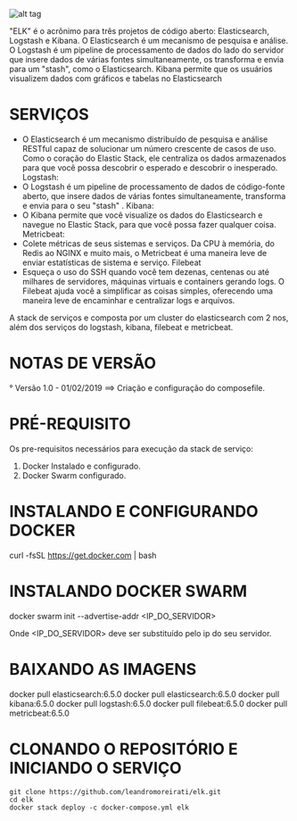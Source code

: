 ![alt tag](https://images.contentstack.io/v3/assets/bltefdd0b53724fa2ce/blt9a6279ac82c4aac5/5c11ebcf5b046c520d3f7506/logo-elastic-stack-lt.svg)

"ELK" é o acrônimo para três projetos de código aberto: Elasticsearch, Logstash e Kibana. O Elasticsearch é um mecanismo de pesquisa e análise. O Logstash é um pipeline de processamento de dados do lado do servidor que insere dados de várias fontes simultaneamente, os transforma e envia para um "stash", como o Elasticsearch. Kibana permite que os usuários visualizem dados com gráficos e tabelas no Elasticsearch

# SERVIÇOS
 - O Elasticsearch é um mecanismo distribuído de pesquisa e análise RESTful capaz de solucionar um número crescente de casos de uso. Como o coração do Elastic Stack, ele centraliza os dados armazenados para que você possa descobrir o esperado e descobrir o inesperado.
Logstash:
 - O Logstash é um pipeline de processamento de dados de código-fonte aberto, que insere dados de várias fontes simultaneamente, transforma e envia para o seu "stash" .
Kibana:
 - O Kibana permite que você visualize os dados do Elasticsearch e navegue no Elastic Stack, para que você possa fazer qualquer coisa.
Metricbeat:
 - Colete métricas de seus sistemas e serviços. Da CPU à memória, do Redis ao NGINX e muito mais, o Metricbeat é uma maneira leve de enviar estatísticas de sistema e serviço.
Filebeat
 - Esqueça o uso do SSH quando você tem dezenas, centenas ou até milhares de servidores, máquinas virtuais e containers gerando logs. O Filebeat ajuda você a simplificar as coisas simples, oferecendo uma maneira leve de encaminhar e centralizar logs e arquivos.

A stack de serviços e composta por um cluster do elasticsearch com 2 nos, além dos serviços do logstash, kibana, filebeat e metricbeat.

# NOTAS DE VERSÃO
°  Versão 1.0 - 01/02/2019 ==> Criação e configuração do composefile.

# PRÉ-REQUISITO
Os pre-requisitos necessários para execução da stack de serviço:
 1) Docker Instalado e configurado.
 2) Docker Swarm configurado.

# INSTALANDO E CONFIGURANDO DOCKER
   curl -fsSL https://get.docker.com | bash

# INSTALANDO DOCKER SWARM
   docker swarm init --advertise-addr  <IP_DO_SERVIDOR>

   Onde <IP_DO_SERVIDOR> deve ser substituído pelo ip do seu servidor.

# BAIXANDO AS IMAGENS
 
   docker pull elasticsearch:6.5.0
   docker pull elasticsearch:6.5.0
   docker pull kibana:6.5.0
   docker pull logstash:6.5.0
   docker pull filebeat:6.5.0
   docker pull metricbeat:6.5.0
   
# CLONANDO O REPOSITÓRIO E INICIANDO O SERVIÇO
	git clone https://github.com/leandromoreirati/elk.git
	cd elk
	docker stack deploy -c docker-compose.yml elk
